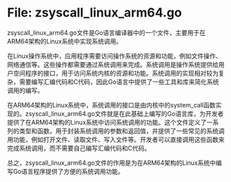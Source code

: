 # File: zsyscall_linux_arm64.go

zsyscall_linux_arm64.go文件是Go语言编译器中的一个文件，主要用于在ARM64架构的Linux系统中实现系统调用。

在Linux操作系统中，应用程序需要访问操作系统的资源和功能，例如文件操作、网络通信等。这些操作都需要通过系统调用来完成。系统调用是操作系统提供给用户空间程序的接口，用于访问系统内核的资源和功能。系统调用的实现相对较为复杂，需要编写汇编代码和C代码，因此Go语言中提供了一些工具和库来简化系统调用的编写。

在ARM64架构的Linux系统中，系统调用的接口是由内核中的system_call函数实现的。zsyscall_linux_arm64.go文件就是在此基础上编写的Go语言库，为开发者提供了在ARM64架构的Linux系统中访问系统调用的功能。这个文件定义了一系列的类型和函数，用于封装系统调用的参数和返回值，并提供了一些常见的系统调用功能，例如打开文件、读取文件、写入文件等。开发者可以直接调用这些函数来完成系统调用，而不需要自己编写汇编代码和C代码。

总之，zsyscall_linux_arm64.go文件的作用是为在ARM64架构的Linux系统中编写Go语言程序提供了方便的系统调用功能。


